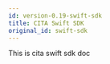 ```yaml
---
id: version-0.19-swift-sdk
title: CITA Swift SDK
original_id: swift-sdk
---
```


This is cita swift sdk doc
